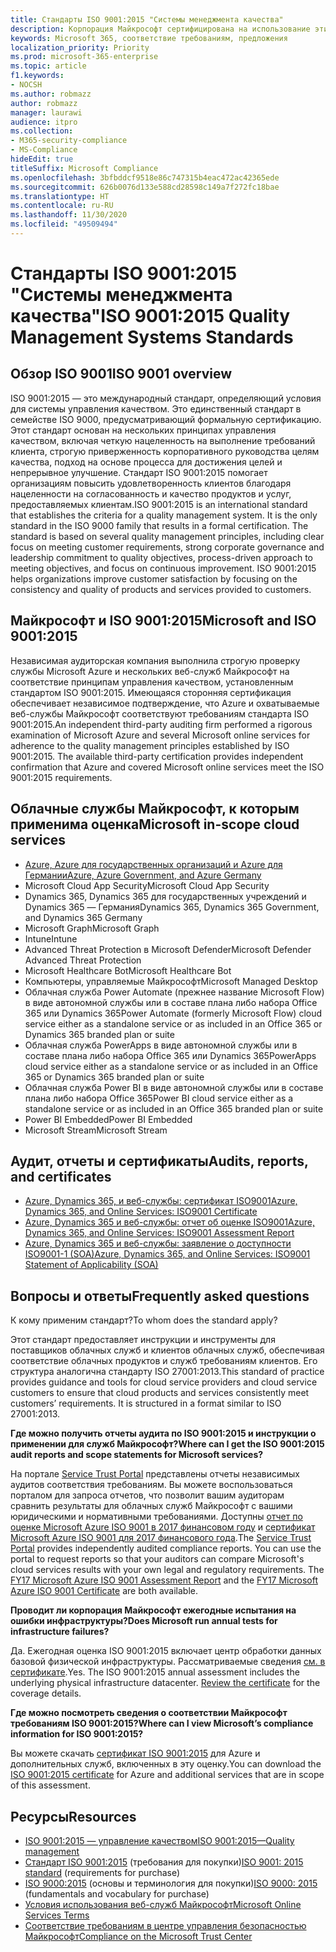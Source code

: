 ```yaml
---
title: Стандарты ISO 9001:2015 "Системы менеджмента качества"
description: Корпорация Майкрософт сертифицирована на использование этих стандартов управления качеством.
keywords: Microsoft 365, соответствие требованиям, предложения
localization_priority: Priority
ms.prod: microsoft-365-enterprise
ms.topic: article
f1.keywords:
- NOCSH
ms.author: robmazz
author: robmazz
manager: laurawi
audience: itpro
ms.collection:
- M365-security-compliance
- MS-Compliance
hideEdit: true
titleSuffix: Microsoft Compliance
ms.openlocfilehash: 3bfbddcf9518e86c747315b4eac472ac42365ede
ms.sourcegitcommit: 626b0076d133e588cd28598c149a7f272fc18bae
ms.translationtype: HT
ms.contentlocale: ru-RU
ms.lasthandoff: 11/30/2020
ms.locfileid: "49509494"
---
```

# <a name="iso-90012015-quality-management-systems-standards"></a><span data-ttu-id="46e58-104">Стандарты ISO 9001:2015 "Системы менеджмента качества"</span><span class="sxs-lookup"><span data-stu-id="46e58-104">ISO 9001:2015 Quality Management Systems Standards</span></span>

## <a name="iso-9001-overview"></a><span data-ttu-id="46e58-105">Обзор ISO 9001</span><span class="sxs-lookup"><span data-stu-id="46e58-105">ISO 9001 overview</span></span>

<span data-ttu-id="46e58-p101">ISO 9001:2015 — это международный стандарт, определяющий условия для системы управления качеством. Это единственный стандарт в семействе ISO 9000, предусматривающий формальную сертификацию. Этот стандарт основан на нескольких принципах управления качеством, включая четкую нацеленность на выполнение требований клиента, строгую приверженность корпоративного руководства целям качества, подход на основе процесса для достижения целей и непрерывное улучшение. Стандарт ISO 9001:2015 помогает организациям повысить удовлетворенность клиентов благодаря нацеленности на согласованность и качество продуктов и услуг, предоставляемых клиентам.</span><span class="sxs-lookup"><span data-stu-id="46e58-p101">ISO 9001:2015 is an international standard that establishes the criteria for a quality management system. It is the only standard in the ISO 9000 family that results in a formal certification. The standard is based on several quality management principles, including clear focus on meeting customer requirements, strong corporate governance and leadership commitment to quality objectives, process-driven approach to meeting objectives, and focus on continuous improvement. ISO 9001:2015 helps organizations improve customer satisfaction by focusing on the consistency and quality of products and services provided to customers.</span></span>

## <a name="microsoft-and-iso-90012015"></a><span data-ttu-id="46e58-110">Майкрософт и ISO 9001:2015</span><span class="sxs-lookup"><span data-stu-id="46e58-110">Microsoft and ISO 9001:2015</span></span>

<span data-ttu-id="46e58-p102">Независимая аудиторская компания выполнила строгую проверку службы Microsoft Azure и нескольких веб-служб Майкрософт на соответствие принципам управления качеством, установленным стандартом ISO 9001:2015. Имеющаяся сторонняя сертификация обеспечивает независимое подтверждение, что Azure и охватываемые веб-службы Майкрософт соответствуют требованиям стандарта ISO 9001:2015.</span><span class="sxs-lookup"><span data-stu-id="46e58-p102">An independent third-party auditing firm performed a rigorous examination of Microsoft Azure and several Microsoft online services for adherence to the quality management principles established by ISO 9001:2015. The available third-party certification provides independent confirmation that Azure and covered Microsoft online services meet the ISO 9001:2015 requirements.</span></span>

## <a name="microsoft-in-scope-cloud-services"></a><span data-ttu-id="46e58-113">Облачные службы Майкрософт, к которым применима оценка</span><span class="sxs-lookup"><span data-stu-id="46e58-113">Microsoft in-scope cloud services</span></span>

- [<span data-ttu-id="46e58-114">Azure, Azure для государственных организаций и Azure для Германии</span><span class="sxs-lookup"><span data-stu-id="46e58-114">Azure, Azure Government, and Azure Germany</span></span>](https://aka.ms/AzureCompliance)
- <span data-ttu-id="46e58-115">Microsoft Cloud App Security</span><span class="sxs-lookup"><span data-stu-id="46e58-115">Microsoft Cloud App Security</span></span>
- <span data-ttu-id="46e58-116">Dynamics 365, Dynamics 365 для государственных учреждений и Dynamics 365 — Германия</span><span class="sxs-lookup"><span data-stu-id="46e58-116">Dynamics 365, Dynamics 365 Government, and Dynamics 365 Germany</span></span>
- <span data-ttu-id="46e58-117">Microsoft Graph</span><span class="sxs-lookup"><span data-stu-id="46e58-117">Microsoft Graph</span></span>
- <span data-ttu-id="46e58-118">Intune</span><span class="sxs-lookup"><span data-stu-id="46e58-118">Intune</span></span>
- <span data-ttu-id="46e58-119">Advanced Threat Protection в Microsoft Defender</span><span class="sxs-lookup"><span data-stu-id="46e58-119">Microsoft Defender Advanced Threat Protection</span></span>
- <span data-ttu-id="46e58-120">Microsoft Healthcare Bot</span><span class="sxs-lookup"><span data-stu-id="46e58-120">Microsoft Healthcare Bot</span></span>
- <span data-ttu-id="46e58-121">Компьютеры, управляемые Майкрософт</span><span class="sxs-lookup"><span data-stu-id="46e58-121">Microsoft Managed Desktop</span></span>
- <span data-ttu-id="46e58-122">Облачная служба Power Automate (прежнее название Microsoft Flow) в виде автономной службы или в составе плана либо набора Office 365 или Dynamics 365</span><span class="sxs-lookup"><span data-stu-id="46e58-122">Power Automate (formerly Microsoft Flow) cloud service either as a standalone service or as included in an Office 365 or Dynamics 365 branded plan or suite</span></span>
- <span data-ttu-id="46e58-123">Облачная служба PowerApps в виде автономной службы или в составе плана либо набора Office 365 или Dynamics 365</span><span class="sxs-lookup"><span data-stu-id="46e58-123">PowerApps cloud service either as a standalone service or as included in an Office 365 or Dynamics 365 branded plan or suite</span></span>
- <span data-ttu-id="46e58-124">Облачная служба Power BI в виде автономной службы или в составе плана либо набора Office 365</span><span class="sxs-lookup"><span data-stu-id="46e58-124">Power BI cloud service either as a standalone service or as included in an Office 365 branded plan or suite</span></span>
- <span data-ttu-id="46e58-125">Power BI Embedded</span><span class="sxs-lookup"><span data-stu-id="46e58-125">Power BI Embedded</span></span>
- <span data-ttu-id="46e58-126">Microsoft Stream</span><span class="sxs-lookup"><span data-stu-id="46e58-126">Microsoft Stream</span></span>

## <a name="audits-reports-and-certificates"></a><span data-ttu-id="46e58-127">Аудит, отчеты и сертификаты</span><span class="sxs-lookup"><span data-stu-id="46e58-127">Audits, reports, and certificates</span></span>

- [<span data-ttu-id="46e58-128">Azure, Dynamics 365, и веб-службы: сертификат ISO9001</span><span class="sxs-lookup"><span data-stu-id="46e58-128">Azure, Dynamics 365, and Online Services: ISO9001 Certificate</span></span>](https://aka.ms/azureiso9001cert)
- [<span data-ttu-id="46e58-129">Azure, Dynamics 365 и веб-службы: отчет об оценке ISO9001</span><span class="sxs-lookup"><span data-stu-id="46e58-129">Azure, Dynamics 365, and Online Services: ISO9001 Assessment Report</span></span>](https://aka.ms/azureiso9001report)
- [<span data-ttu-id="46e58-130">Azure, Dynamics 365 и веб-службы: заявление о доступности ISO9001-1 (SOA)</span><span class="sxs-lookup"><span data-stu-id="46e58-130">Azure, Dynamics 365, and Online Services: ISO9001 Statement of Applicability (SOA)</span></span>](https://aka.ms/azureiso9001soa)

## <a name="frequently-asked-questions"></a><span data-ttu-id="46e58-131">Вопросы и ответы</span><span class="sxs-lookup"><span data-stu-id="46e58-131">Frequently asked questions</span></span>

<span data-ttu-id="46e58-132">К кому применим стандарт?</span><span class="sxs-lookup"><span data-stu-id="46e58-132">To whom does the standard apply?</span></span>

<span data-ttu-id="46e58-p103">Этот стандарт предоставляет инструкции и инструменты для поставщиков облачных служб и клиентов облачных служб, обеспечивая соответствие облачных продуктов и служб требованиям клиентов. Его структура аналогична стандарту ISO 27001:2013.</span><span class="sxs-lookup"><span data-stu-id="46e58-p103">This standard of practice provides guidance and tools for cloud service providers and cloud service customers to ensure that cloud products and services consistently meet customers’ requirements. It is structured in a format similar to ISO 27001:2013.</span></span>

<span data-ttu-id="46e58-135">**Где можно получить отчеты аудита по ISO 9001:2015 и инструкции о применении для служб Майкрософт?**</span><span class="sxs-lookup"><span data-stu-id="46e58-135">**Where can I get the ISO 9001:2015 audit reports and scope statements for Microsoft services?**</span></span>

<span data-ttu-id="46e58-p104">На портале [Service Trust Portal](https://docs.microsoft.com/microsoft-365/compliance/get-started-with-service-trust-portal) представлены отчеты независимых аудитов соответствия требованиям. Вы можете воспользоваться порталом для запроса отчетов, что позволит вашим аудиторам сравнить результаты для облачных служб Майкрософт с вашими юридическими и нормативными требованиями. Доступны [отчет по оценке Microsoft Azure ISO 9001 в 2017 финансовом году](https://www.microsoft.com/?ref=aka) и [сертификат Microsoft Azure ISO 9001 для 2017 финансового года](https://www.microsoft.com/?ref=aka).</span><span class="sxs-lookup"><span data-stu-id="46e58-p104">The [Service Trust Portal](https://docs.microsoft.com/microsoft-365/compliance/get-started-with-service-trust-portal) provides independently audited compliance reports. You can use the portal to request reports so that your auditors can compare Microsoft's cloud services results with your own legal and regulatory requirements. The [FY17 Microsoft Azure ISO 9001 Assessment Report](https://www.microsoft.com/?ref=aka) and the [FY17 Microsoft Azure ISO 9001 Certificate](https://www.microsoft.com/?ref=aka) are both available.</span></span>

<span data-ttu-id="46e58-139">**Проводит ли корпорация Майкрософт ежегодные испытания на ошибки инфраструктуры?**</span><span class="sxs-lookup"><span data-stu-id="46e58-139">**Does Microsoft run annual tests for infrastructure failures?**</span></span>

<span data-ttu-id="46e58-p105">Да. Ежегодная оценка ISO 9001:2015 включает центр обработки данных базовой физической инфраструктуры. Рассматриваемые сведения [см. в сертификате](https://www.microsoft.com/?ref=aka).</span><span class="sxs-lookup"><span data-stu-id="46e58-p105">Yes. The ISO 9001:2015 annual assessment includes the underlying physical infrastructure datacenter. [Review the certificate](https://www.microsoft.com/?ref=aka) for the coverage details.</span></span>

<span data-ttu-id="46e58-143">**Где можно посмотреть сведения о соответствии Майкрософт требованиям ISO 9001:2015?**</span><span class="sxs-lookup"><span data-stu-id="46e58-143">**Where can I view Microsoft’s compliance information for ISO 9001:2015?**</span></span>

<span data-ttu-id="46e58-144">Вы можете скачать [сертификат ISO 9001:2015](https://www.microsoft.com/?ref=aka) для Azure и дополнительных служб, включенных в эту оценку.</span><span class="sxs-lookup"><span data-stu-id="46e58-144">You can download the [ISO 9001:2015 certificate](https://www.microsoft.com/?ref=aka) for Azure and additional services that are in scope of this assessment.</span></span>

## <a name="resources"></a><span data-ttu-id="46e58-145">Ресурсы</span><span class="sxs-lookup"><span data-stu-id="46e58-145">Resources</span></span>

- [<span data-ttu-id="46e58-146">ISO 9001:2015 — управление качеством</span><span class="sxs-lookup"><span data-stu-id="46e58-146">ISO 9001:2015—Quality management</span></span>](https://www.iso.org/iso-9001-quality-management.html)
- <span data-ttu-id="46e58-147">[Стандарт ISO 9001:2015](https://www.iso.org/standard/62085.html) (требования для покупки)</span><span class="sxs-lookup"><span data-stu-id="46e58-147">[ISO 9001: 2015 standard](https://www.iso.org/standard/62085.html) (requirements for purchase)</span></span>
- <span data-ttu-id="46e58-148">[ISO 9000:2015](https://www.iso.org/standard/45481.html) (основы и терминология для покупки)</span><span class="sxs-lookup"><span data-stu-id="46e58-148">[ISO 9000: 2015](https://www.iso.org/standard/45481.html) (fundamentals and vocabulary for purchase)</span></span>
- [<span data-ttu-id="46e58-149">Условия использования веб-служб Майкрософт</span><span class="sxs-lookup"><span data-stu-id="46e58-149">Microsoft Online Services Terms</span></span>](https://aka.ms/Online-Services-Terms)
- [<span data-ttu-id="46e58-150">Соответствие требованиям в центре управления безопасностью Майкрософт</span><span class="sxs-lookup"><span data-stu-id="46e58-150">Compliance on the Microsoft Trust Center</span></span>](https://www.microsoft.com/trust-center/compliance/compliance-overview)
